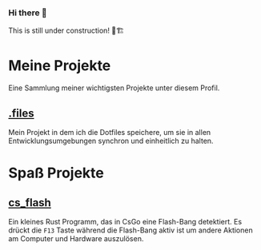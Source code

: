 ### Hi there 👋

This is still under construction! 🚧🏗

# Meine Projekte

Eine Sammlung meiner wichtigsten Projekte unter diesem Profil.

## [.files](https://github.com/Lukas412/.files)

Mein Projekt in dem ich die Dotfiles speichere, um sie in allen Entwicklungsumgebungen synchron und einheitlich zu halten.

# Spaß Projekte

## [cs_flash](https://github.com/Lukas412/cs_flash)

Ein kleines Rust Programm, das in CsGo eine Flash-Bang detektiert. Es drückt die `F13` Taste während die Flash-Bang aktiv ist um andere Aktionen am Computer und Hardware auszulösen.


<!--
**Lukas412/Lukas412** is a ✨ _special_ ✨ repository because its `README.md` (this file) appears on your GitHub profile.

Here are some ideas to get you started:

- 🔭 I’m currently working on ...
- 🌱 I’m currently learning ...
- 👯 I’m looking to collaborate on ...
- 🤔 I’m looking for help with ...
- 💬 Ask me about ...
- 📫 How to reach me: ...
- 😄 Pronouns: ...
- ⚡ Fun fact: ...
-->
